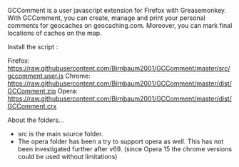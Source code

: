 GCComment is a user javascript extension for Firefox with Greasemonkey. With GCComment, you can create, manage and 
print your personal comments for geocaches on geocaching.com. Moreover, you can mark final locations of caches on 
the map.

Install the script :

Firefox: https://raw.githubusercontent.com/Birnbaum2001/GCComment/master/src/gccomment.user.js
Chrome: https://raw.githubusercontent.com/Birnbaum2001/GCComment/master/dist/GCComment.zip
Opera: https://raw.githubusercontent.com/Birnbaum2001/GCComment/master/dist/GCComment.crx

About the folders...
- src is the main source folder.
- The opera folder has been a try to support opera as well. This has not been investigated further after v69. (since Opera 15 the chrome versions could be used without limitations)
